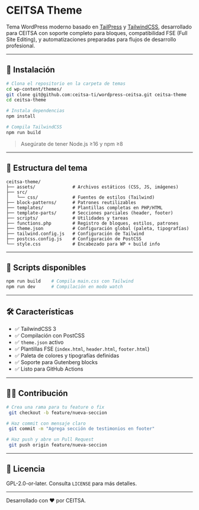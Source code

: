 # CEITSA Theme

Tema WordPress moderno basado en [TailPress](https://tailpress.io/) y [TailwindCSS](https://tailwindcss.com/), desarrollado para CEITSA con soporte completo para bloques, compatibilidad FSE (Full Site Editing), y automatizaciones preparadas para flujos de desarrollo profesional.

---

## 🚀 Instalación

```bash
# Clona el repositorio en la carpeta de temas
cd wp-content/themes/
git clone git@github.com:ceitsa-ti/wordpress-ceitsa.git ceitsa-theme
cd ceitsa-theme

# Instala dependencias
npm install

# Compila TailwindCSS
npm run build
```

> Asegúrate de tener Node.js ≥16 y npm ≥8

---

## 📂 Estructura del tema

```
ceitsa-theme/
├── assets/              # Archivos estáticos (CSS, JS, imágenes)
├── src/
│   └── css/             # Fuentes de estilos (Tailwind)
├── block-patterns/      # Patrones reutilizables
├── templates/           # Plantillas completas en PHP/HTML
├── template-parts/      # Secciones parciales (header, footer)
├── scripts/             # Utilidades y tareas
├── functions.php        # Registro de bloques, estilos, patrones
├── theme.json           # Configuración global (paleta, tipografías)
├── tailwind.config.js   # Configuración de Tailwind
├── postcss.config.js    # Configuración de PostCSS
└── style.css            # Encabezado para WP + build info
```

---

## 🧪 Scripts disponibles

```bash
npm run build    # Compila main.css con Tailwind
npm run dev      # Compilación en modo watch
```

---

## 🛠️ Características

- ✅ TailwindCSS 3
- ✅ Compilación con PostCSS
- ✅ `theme.json` activo
- ✅ Plantillas FSE (`index.html`, `header.html`, `footer.html`)
- ✅ Paleta de colores y tipografías definidas
- ✅ Soporte para Gutenberg blocks
- ✅ Listo para GitHub Actions

---

## 🧑‍💻 Contribución

```bash
# Crea una rama para tu feature o fix
 git checkout -b feature/nueva-seccion

# Haz commit con mensaje claro
 git commit -m "Agrega sección de testimonios en footer"

# Haz push y abre un Pull Request
 git push origin feature/nueva-seccion
```

---

## 📄 Licencia

GPL-2.0-or-later. Consulta `LICENSE` para más detalles.

---

Desarrollado con ❤️ por CEITSA.
